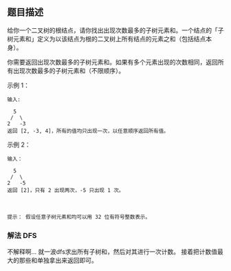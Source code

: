 ## 题目描述
给你一个二叉树的根结点，请你找出出现次数最多的子树元素和。一个结点的「子树元素和」定义为以该结点为根的二叉树上所有结点的元素之和（包括结点本身）。

你需要返回出现次数最多的子树元素和。如果有多个元素出现的次数相同，返回所有出现次数最多的子树元素和（不限顺序）。

示例 1：
```
输入:

  5
 /  \
2   -3
返回 [2, -3, 4]，所有的值均只出现一次，以任意顺序返回所有值。
```
示例 2：
```
输入：

  5
 /  \
2   -5
返回 [2]，只有 2 出现两次，-5 只出现 1 次。
```
 
```
提示： 假设任意子树元素和均可以用 32 位有符号整数表示。
```

### 解法 DFS
不解释啊…
就一波dfs求出所有子树和，然后对其进行一次计数。
接着把计数值最大的那些和单独拿出来返回即可。